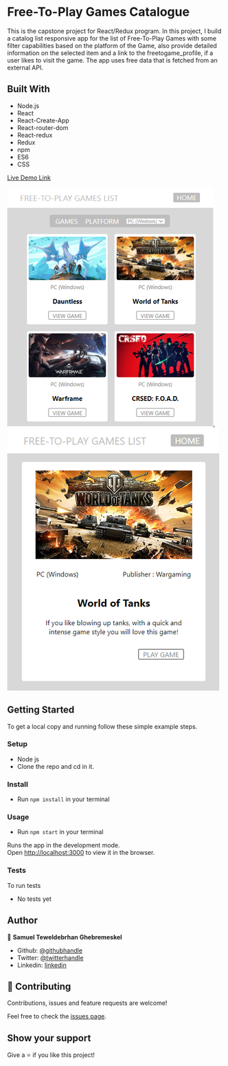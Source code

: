 # Free-To-Play Games Catalogue

This is the capstone project for React/Redux program. In this project, I build a catalog list responsive app for the list of Free-To-Play Games with some filter capabilities based on the platform of the Game, also provide detailed information on the selected item and a link to the freetogame_profile, if a user likes to visit the game. The app uses free data that is fetched from an external API. 

## Built With

- Node.js
- React
- React-Create-App
- React-router-dom
- React-redux
- Redux
- npm
- ES6
- CSS


[Live Demo Link](https://)


![screenshot 1](./public/Capture3.PNG), ![screenshot 1](./public/Capture2.PNG)

## Getting Started

To get a local copy and running follow these simple example steps.

### Setup

- Node js
- Clone the repo and cd in it.

### Install

- Run `npm install` in your terminal

### Usage

- Run `npm start` in your terminal

Runs the app in the development mode.<br />
Open [http://localhost:3000](http://localhost:3000) to view it in the browser.

### Tests

To run tests
- No tests yet

## Author

👤 **Samuel Teweldebrhan Ghebremeskel**

- Github: [@githubhandle](https://github.com/Samitti)
- Twitter: [@twitterhandle](https://twitter.com/Samuel63734232)
- Linkedin: [linkedin](https://www.linkedin.com/in/samuel-ghebremeskel-29685811a/)

## 🤝 Contributing

Contributions, issues and feature requests are welcome!

Feel free to check the [issues page](https://github.com/Samitti/Catalogue-Project-Redux/issues).

## Show your support

Give a ⭐️ if you like this project!
